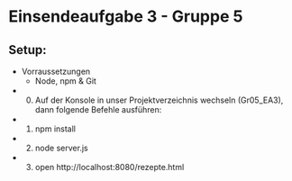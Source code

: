 

Einsendeaufgabe 3 - Gruppe 5
======

## Setup:
- Vorraussetzungen
    - Node, npm & Git
- 0) Auf der Konsole in unser Projektverzeichnis wechseln (Gr05_EA3), dann folgende Befehle ausführen:
- 1) npm install
- 2) node server.js
- 3) open http://localhost:8080/rezepte.html


